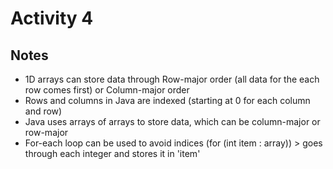 # Activity 4  
## Notes  

* 1D arrays can store data through Row-major order (all data for the each row comes first) or Column-major order  
* Rows and columns in Java are indexed (starting at 0 for each column and row)  
* Java uses arrays of arrays to store data, which can be column-major or row-major  
* For-each loop can be used to avoid indices (for (int item : array)) > goes through each integer and stores it in 'item'  

